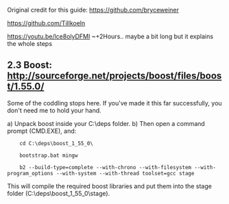Original credit for this guide: https://github.com/bryceweiner 

https://github.com/Tillkoeln

https://youtu.be/lce8olyDFMI   ~+2Hours.. maybe a bit long but it explains the whole steps

2.3 Boost: http://sourceforge.net/projects/boost/files/boost/1.55.0/
--------------
Some of the coddling stops here.  If you've made it this far successfully, you don't need me to hold your hand.

a) Unpack boost inside your C:\deps folder.
b) Then open a command prompt (CMD.EXE), and:

		cd C:\deps\boost_1_55_0\

		bootstrap.bat mingw

		b2 --build-type=complete --with-chrono --with-filesystem --with-program_options --with-system --with-thread toolset=gcc stage

This will compile the required boost libraries and put them into the stage folder (C:\deps\boost_1_55_0\stage).

